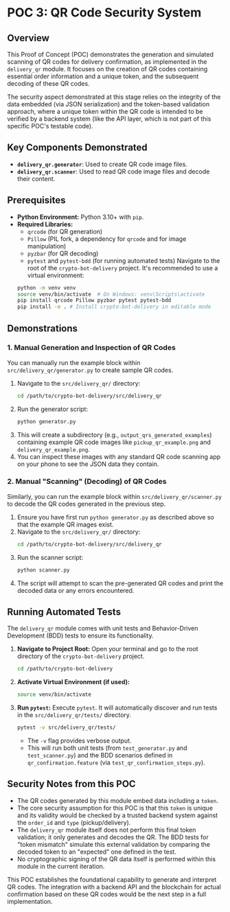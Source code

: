 # POC 3: QR Code Security System

## Overview

This Proof of Concept (POC) demonstrates the generation and simulated scanning of QR codes for delivery confirmation, as implemented in the `delivery_qr` module. It focuses on the creation of QR codes containing essential order information and a unique token, and the subsequent decoding of these QR codes.

The security aspect demonstrated at this stage relies on the integrity of the data embedded (via JSON serialization) and the token-based validation approach, where a unique token within the QR code is intended to be verified by a backend system (like the API layer, which is not part of this specific POC's testable code).

## Key Components Demonstrated

*   **`delivery_qr.generator`**: Used to create QR code image files.
*   **`delivery_qr.scanner`**: Used to read QR code image files and decode their content.

## Prerequisites

*   **Python Environment:** Python 3.10+ with `pip`.
*   **Required Libraries:**
    *   `qrcode` (for QR generation)
    *   `Pillow` (PIL fork, a dependency for `qrcode` and for image manipulation)
    *   `pyzbar` (for QR decoding)
    *   `pytest` and `pytest-bdd` (for running automated tests)
    Navigate to the root of the `crypto-bot-delivery` project. It's recommended to use a virtual environment:
    ```bash
    python -m venv venv
    source venv/bin/activate  # On Windows: venv\Scripts\activate
    pip install qrcode Pillow pyzbar pytest pytest-bdd
    pip install -e . # Install crypto-bot-delivery in editable mode
    ```

## Demonstrations

### 1. Manual Generation and Inspection of QR Codes

You can manually run the example block within `src/delivery_qr/generator.py` to create sample QR codes.

1.  Navigate to the `src/delivery_qr/` directory:
    ```bash
    cd /path/to/crypto-bot-delivery/src/delivery_qr
    ```
2.  Run the generator script:
    ```bash
    python generator.py
    ```
3.  This will create a subdirectory (e.g., `output_qrs_generated_examples`) containing example QR code images like `pickup_qr_example.png` and `delivery_qr_example.png`.
4.  You can inspect these images with any standard QR code scanning app on your phone to see the JSON data they contain.

### 2. Manual "Scanning" (Decoding) of QR Codes

Similarly, you can run the example block within `src/delivery_qr/scanner.py` to decode the QR codes generated in the previous step.

1.  Ensure you have first run `python generator.py` as described above so that the example QR images exist.
2.  Navigate to the `src/delivery_qr/` directory:
    ```bash
    cd /path/to/crypto-bot-delivery/src/delivery_qr
    ```
3.  Run the scanner script:
    ```bash
    python scanner.py
    ```
4.  The script will attempt to scan the pre-generated QR codes and print the decoded data or any errors encountered.

## Running Automated Tests

The `delivery_qr` module comes with unit tests and Behavior-Driven Development (BDD) tests to ensure its functionality.

1.  **Navigate to Project Root:**
    Open your terminal and go to the root directory of the `crypto-bot-delivery` project.
    ```bash
    cd /path/to/crypto-bot-delivery
    ```
2.  **Activate Virtual Environment (if used):**
    ```bash
    source venv/bin/activate
    ```
3.  **Run `pytest`:**
    Execute `pytest`. It will automatically discover and run tests in the `src/delivery_qr/tests/` directory.
    ```bash
    pytest -v src/delivery_qr/tests/
    ```
    *   The `-v` flag provides verbose output.
    *   This will run both unit tests (from `test_generator.py` and `test_scanner.py`) and the BDD scenarios defined in `qr_confirmation.feature` (via `test_qr_confirmation_steps.py`).

## Security Notes from this POC

*   The QR codes generated by this module embed data including a `token`.
*   The core security assumption for this POC is that this `token` is unique and its validity would be checked by a trusted backend system against the `order_id` and `type` (pickup/delivery).
*   The `delivery_qr` module itself does not perform this final token validation; it only generates and decodes the QR. The BDD tests for "token mismatch" simulate this external validation by comparing the decoded token to an "expected" one defined in the test.
*   No cryptographic signing of the QR data itself is performed within this module in the current iteration.

This POC establishes the foundational capability to generate and interpret QR codes. The integration with a backend API and the blockchain for actual confirmation based on these QR codes would be the next step in a full implementation.
```
